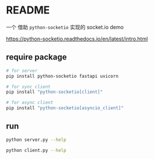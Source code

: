 # README

一个 借助 `python-socketio` 实现的 socket.io demo

<https://python-socketio.readthedocs.io/en/latest/intro.html>

## require package

```bash
# for server
pip install python-socketio fastapi uvicorn

# for sync client
pip install "python-socketio[client]"

# for async client
pip install "python-socketio[asyncio_client]"
```

## run

```bash
python server.py --help

python client.py --help
```
